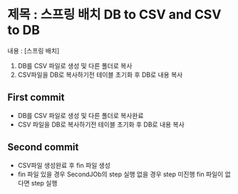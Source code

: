 # 제목 : 스프링 배치 DB to CSV and CSV to DB
내용 : 
[스프링 배치]
1. DB를 CSV 파일로 생성 및 다른 폴더로 복사
2. CSV파일을 DB로 복사하기전 테이블 초기화 후 DB로 내용 복사

## First commit
- DB를 CSV 파일로 생성 및 다른 폴더로 복사완료
- CSV 파일을 DB로 복사하기전 테이블 초기화 후 DB로 내용 복사

## Second commit
- CSV파일 생성완료 후 fin 파일 생성
- fin 파일 있을 경우 SecondJOb의 step 실행 없을 경우 step 미진행 fin 파일이 없다면 step 실행
